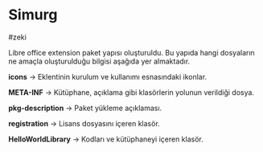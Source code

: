 # Simurg

#zeki

Libre office extension paket yapısı oluşturuldu. Bu yapıda hangi dosyaların ne amaçla oluşturulduğu bilgisi aşağıda yer almaktadır.


**icons** -> Eklentinin kurulum ve kullanımı esnasındaki ikonlar.

**META-INF** -> Kütüphane, açıklama gibi klasörlerin yolunun verildiği dosya.

**pkg-description** -> Paket yükleme açıklaması.

**registration** -> Lisans dosyasını içeren klasör.

**HelloWorldLibrary** -> Kodları ve kütüphaneyi içeren klasör.


